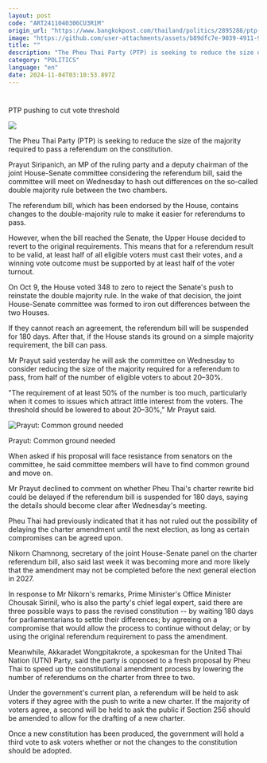 ```yaml
---
layout: post
code: "ART2411040306CU3R1M"
origin_url: "https://www.bangkokpost.com/thailand/politics/2895288/ptp-pushing-to-cut-vote-threshold"
image: "https://github.com/user-attachments/assets/b89dfc7e-9039-4911-9e11-53cfc4a740ba"
title: ""
description: "The Pheu Thai Party (PTP) is seeking to reduce the size of the majority required to pass a referendum on the constitution."
category: "POLITICS"
language: "en"
date: 2024-11-04T03:10:53.897Z
---
```


# 

PTP pushing to cut vote threshold

![](https://github.com/user-attachments/assets/84b9c6fa-30ac-4f25-8ec7-5a1e8096a203)

The Pheu Thai Party (PTP) is seeking to reduce the size of the majority required to pass a referendum on the constitution.

Prayut Siripanich, an MP of the ruling party and a deputy chairman of the joint House-Senate committee considering the referendum bill, said the committee will meet on Wednesday to hash out differences on the so-called double majority rule between the two chambers.

The referendum bill, which has been endorsed by the House, contains changes to the double-majority rule to make it easier for referendums to pass.

However, when the bill reached the Senate, the Upper House decided to revert to the original requirements. This means that for a referendum result to be valid, at least half of all eligible voters must cast their votes, and a winning vote outcome must be supported by at least half of the voter turnout.

On Oct 9, the House voted 348 to zero to reject the Senate's push to reinstate the double majority rule. In the wake of that decision, the joint House-Senate committee was formed to iron out differences between the two Houses.

If they cannot reach an agreement, the referendum bill will be suspended for 180 days. After that, if the House stands its ground on a simple majority requirement, the bill can pass.

Mr Prayut said yesterday he will ask the committee on Wednesday to consider reducing the size of the majority required for a referendum to pass, from half of the number of eligible voters to about 20–30%.

"The requirement of at least 50% of the number is too much, particularly when it comes to issues which attract little interest from the voters. The threshold should be lowered to about 20–30%," Mr Prayut said.

![Prayut: Common ground needed](https://github.com/user-attachments/assets/d486b6f2-fd94-43a2-aa42-820ce2296ec6)

Prayut: Common ground needed

When asked if his proposal will face resistance from senators on the committee, he said committee members will have to find common ground and move on.

Mr Prayut declined to comment on whether Pheu Thai's charter rewrite bid could be delayed if the referendum bill is suspended for 180 days, saying the details should become clear after Wednesday's meeting.

Pheu Thai had previously indicated that it has not ruled out the possibility of delaying the charter amendment until the next election, as long as certain compromises can be agreed upon.

Nikorn Chamnong, secretary of the joint House-Senate panel on the charter referendum bill, also said last week it was becoming more and more likely that the amendment may not be completed before the next general election in 2027.

In response to Mr Nikorn's remarks, Prime Minister's Office Minister Chousak Sirinil, who is also the party's chief legal expert, said there are three possible ways to pass the revised constitution -- by waiting 180 days for parliamentarians to settle their differences; by agreeing on a compromise that would allow the process to continue without delay; or by using the original referendum requirement to pass the amendment.

Meanwhile, Akkaradet Wongpitakrote, a spokesman for the United Thai Nation (UTN) Party, said the party is opposed to a fresh proposal by Pheu Thai to speed up the constitutional amendment process by lowering the number of referendums on the charter from three to two.

Under the government's current plan, a referendum will be held to ask voters if they agree with the push to write a new charter. If the majority of voters agree, a second will be held to ask the public if Section 256 should be amended to allow for the drafting of a new charter.

Once a new constitution has been produced, the government will hold a third vote to ask voters whether or not the changes to the constitution should be adopted.
